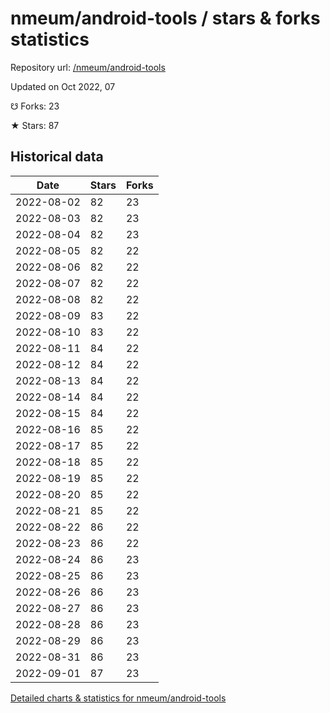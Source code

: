 # nmeum/android-tools / stars & forks statistics

Repository url: [/nmeum/android-tools](https://github.com/nmeum/android-tools)

Updated on Oct 2022, 07

☋ Forks: 23

★ Stars: 87

## Historical data
| Date | Stars | Forks |
|------|-------|-------|
| 2022-08-02 | 82 | 23 | 
| 2022-08-03 | 82 | 23 | 
| 2022-08-04 | 82 | 23 | 
| 2022-08-05 | 82 | 22 | 
| 2022-08-06 | 82 | 22 | 
| 2022-08-07 | 82 | 22 | 
| 2022-08-08 | 82 | 22 | 
| 2022-08-09 | 83 | 22 | 
| 2022-08-10 | 83 | 22 | 
| 2022-08-11 | 84 | 22 | 
| 2022-08-12 | 84 | 22 | 
| 2022-08-13 | 84 | 22 | 
| 2022-08-14 | 84 | 22 | 
| 2022-08-15 | 84 | 22 | 
| 2022-08-16 | 85 | 22 | 
| 2022-08-17 | 85 | 22 | 
| 2022-08-18 | 85 | 22 | 
| 2022-08-19 | 85 | 22 | 
| 2022-08-20 | 85 | 22 | 
| 2022-08-21 | 85 | 22 | 
| 2022-08-22 | 86 | 22 | 
| 2022-08-23 | 86 | 22 | 
| 2022-08-24 | 86 | 23 | 
| 2022-08-25 | 86 | 23 | 
| 2022-08-26 | 86 | 23 | 
| 2022-08-27 | 86 | 23 | 
| 2022-08-28 | 86 | 23 | 
| 2022-08-29 | 86 | 23 | 
| 2022-08-31 | 86 | 23 | 
| 2022-09-01 | 87 | 23 | 


[Detailed charts & statistics for nmeum/android-tools](https://reviewgithub.com/rep/nmeum/android-tools)
